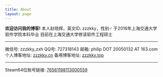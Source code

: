 ```yaml
---
title: About
layout: page
---
```

**欢迎访问我的博客!**
本人赵晓辉，英文ID: zzzkky，性别♂
于2016年上海交通大学软件学院本科毕业
目前在上海交通大学修读软件工程硕士
***
微信号: zzzkky_zxh
QQ号: 727318143
邮箱: philip DOT 20050132 AT 163.com
个人博客地址: [zzzkky.cn](http://zzzkky.cn)
备用博客地址: [zzzkky.top](http://zzzkky.top)
***
Steam64位账号链接: [76561198113000559](http://steamcommunity.com/profiles/76561198113000559)
